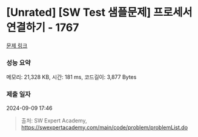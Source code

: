 # [Unrated] [SW Test 샘플문제] 프로세서 연결하기 - 1767 

[문제 링크](https://swexpertacademy.com/main/code/problem/problemDetail.do?contestProbId=AV4suNtaXFEDFAUf) 

### 성능 요약

메모리: 21,328 KB, 시간: 181 ms, 코드길이: 3,877 Bytes

### 제출 일자

2024-09-09 17:46



> 출처: SW Expert Academy, https://swexpertacademy.com/main/code/problem/problemList.do